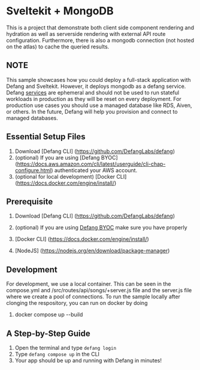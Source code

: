 # Sveltekit + MongoDB

This is a project that demonstrate both client side component rendering and hydration as well as serverside rendering with external API route configuration. Furthermore, there is also a mongodb connection (not hosted on the atlas) to cache the queried results.

## NOTE

This sample showcases how you could deploy a full-stack application with Defang and Sveltekit. However, it deploys mongodb as a defang service. Defang [services](https://12factor.net/processes) are ephemeral and should not be used to run stateful workloads in production as they will be reset on every deployment. For production use cases you should use a managed database like RDS, Aiven, or others. In the future, Defang will help you provision and connect to managed databases.

## Essential Setup Files

1. Download [Defang CLI] (https://github.com/DefangLabs/defang)
2. (optional) If you are using [Defang BYOC] (https://docs.aws.amazon.com/cli/latest/userguide/cli-chap-configure.html) authenticated your AWS account.
3. (optional for local development) [Docker CLI] (https://docs.docker.com/engine/install/)

## Prerequisite

1. Download [Defang CLI] (https://github.com/DefangLabs/defang)
2. (optional) If you are using [Defang BYOC](https://docs.defang.io/docs/concepts/defang-byoc) make sure you have properly
3. [Docker CLI] (https://docs.docker.com/engine/install/)

4. [NodeJS] (https://nodejs.org/en/download/package-manager)

## Development

For development, we use a local container. This can be seen in the compose.yml and /src/routes/api/songs/+server.js file and the server.js file where we create a pool of connections. To run the sample locally after clonging the respository, you can run on docker by doing

1.  docker compose up --build

## A Step-by-Step Guide

1. Open the terminal and type `defang login`
2. Type `defang compose up` in the CLI
3. Your app should be up and running with Defang in minutes!
